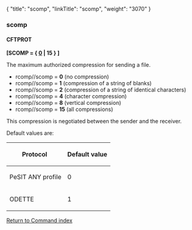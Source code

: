 {
    "title": "scomp",
    "linkTitle": "scomp",
    "weight": "3070"
}<span id="scomp"></span>

### scomp

#### CFTPROT

**\[SCOMP = { <u>0</u> | 15 } \]** 

The maximum authorized compression for sending a file.

-   rcomp//scomp
    = **0** (no compression)
-   rcomp//scomp
    = <span style="font-weight: bold;">1</span> (compression of a string of
    blanks)
-   rcomp//scomp
    = <span style="font-weight: bold;">2</span> (compression of a string of
    identical characters)
-   rcomp//scomp
    = <span style="font-weight: bold;">4</span> (character compression)
-   rcomp//scomp
    = <span style="font-weight: bold;">8</span> (vertical compression)
-   rcomp//scomp
    = <span style="font-weight: bold;">15</span> (all compressions)

This compression is negotiated between the sender and the receiver.

Default values are:

<table>
   <thead>
      <tr>
<th class="TableStyle-SynchTableStyle_interop-HeadE-Column1-Header1"><p>Protocol </p>         </th>
<th class="TableStyle-SynchTableStyle_interop-HeadD-Column1-Header1"><p>Default value</p>         </th>
      </tr>
   </thead>
   <tbody>
      <tr>
         <td><p>PeSIT ANY profile</p>         </td>
         <td><p>0</p>         </td>
      </tr>
      <tr>
         <td><p>ODETTE </p>         </td>
         <td><p>1 </p>         </td>
      </tr>
   </tbody>
</table>

[Return to Command index](../../)
